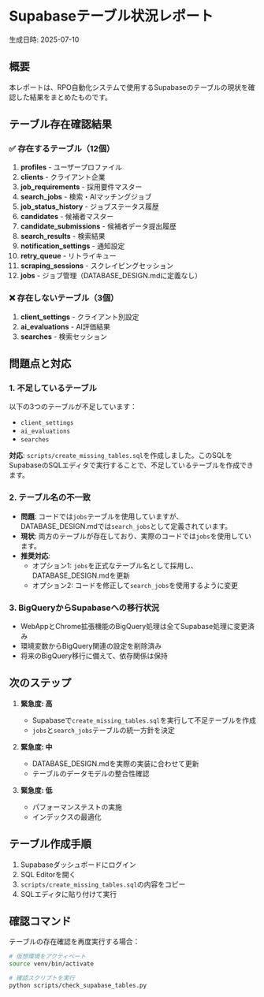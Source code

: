 # Supabaseテーブル状況レポート

生成日時: 2025-07-10

## 概要

本レポートは、RPO自動化システムで使用するSupabaseのテーブルの現状を確認した結果をまとめたものです。

## テーブル存在確認結果

### ✅ 存在するテーブル（12個）

1. **profiles** - ユーザープロファイル
2. **clients** - クライアント企業
3. **job_requirements** - 採用要件マスター
4. **search_jobs** - 検索・AIマッチングジョブ
5. **job_status_history** - ジョブステータス履歴
6. **candidates** - 候補者マスター
7. **candidate_submissions** - 候補者データ提出履歴
8. **search_results** - 検索結果
9. **notification_settings** - 通知設定
10. **retry_queue** - リトライキュー
11. **scraping_sessions** - スクレイピングセッション
12. **jobs** - ジョブ管理（DATABASE_DESIGN.mdに定義なし）

### ❌ 存在しないテーブル（3個）

1. **client_settings** - クライアント別設定
2. **ai_evaluations** - AI評価結果
3. **searches** - 検索セッション

## 問題点と対応

### 1. 不足しているテーブル

以下の3つのテーブルが不足しています：
- `client_settings`
- `ai_evaluations`
- `searches`

**対応**: `scripts/create_missing_tables.sql`を作成しました。このSQLをSupabaseのSQLエディタで実行することで、不足しているテーブルを作成できます。

### 2. テーブル名の不一致

- **問題**: コードでは`jobs`テーブルを使用していますが、DATABASE_DESIGN.mdでは`search_jobs`として定義されています。
- **現状**: 両方のテーブルが存在しており、実際のコードでは`jobs`を使用しています。
- **推奨対応**: 
  - オプション1: `jobs`を正式なテーブル名として採用し、DATABASE_DESIGN.mdを更新
  - オプション2: コードを修正して`search_jobs`を使用するように変更

### 3. BigQueryからSupabaseへの移行状況

- WebAppとChrome拡張機能のBigQuery処理は全てSupabase処理に変更済み
- 環境変数からBigQuery関連の設定を削除済み
- 将来のBigQuery移行に備えて、依存関係は保持

## 次のステップ

1. **緊急度: 高**
   - Supabaseで`create_missing_tables.sql`を実行して不足テーブルを作成
   - `jobs`と`search_jobs`テーブルの統一方針を決定

2. **緊急度: 中**
   - DATABASE_DESIGN.mdを実際の実装に合わせて更新
   - テーブルのデータモデルの整合性確認

3. **緊急度: 低**
   - パフォーマンステストの実施
   - インデックスの最適化

## テーブル作成手順

1. Supabaseダッシュボードにログイン
2. SQL Editorを開く
3. `scripts/create_missing_tables.sql`の内容をコピー
4. SQLエディタに貼り付けて実行

## 確認コマンド

テーブルの存在確認を再度実行する場合：

```bash
# 仮想環境をアクティベート
source venv/bin/activate

# 確認スクリプトを実行
python scripts/check_supabase_tables.py
```